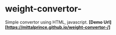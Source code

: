 # weight-convertor-
Simple convertor using HTML, javascript. **[Demo Url][https://mittalprince.github.io/weight-convertor-/]**
